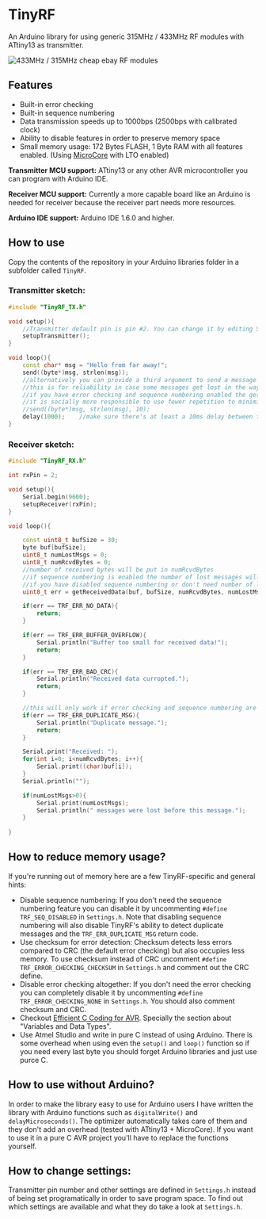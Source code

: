 # TinyRF

An Arduino library for using generic 315MHz / 433MHz RF modules with ATtiny13 as transmitter.

![433MHz / 315MHz cheap ebay RF modules](https://repository-images.githubusercontent.com/293609741/4b910480-f297-11ea-96e6-fd41628b4086)

## Features
* Built-in error checking
* Built-in sequence numbering
* Data transmission speeds up to 1000bps (2500bps with calibrated clock)
* Ability to disable features in order to preserve memory space
* Small memory usage: 172 Bytes FLASH, 1 Byte RAM with all features enabled. (Using [MicroCore](https://github.com/MCUdude/MicroCore) with LTO enabled)

**Transmitter MCU support:** ATtiny13 or any other AVR microcontroller you can program with Arduino IDE.

**Receiver MCU support:** Currently a more capable board like an Arduino is needed for receiver because the receiver part needs more resources.

**Arduino IDE support:** Arduino IDE 1.6.0 and higher.

## How to use
Copy the contents of the repository in your Arduino libraries folder in a subfolder called `TinyRF`.

### Transmitter sketch:
```C++
#include "TinyRF_TX.h"

void setup(){
	//Transmitter default pin is pin #2. You can change it by editing Settings.h
	setupTransmitter();
}

void loop(){
	const char* msg = "Hello from far away!";
	send((byte*)msg, strlen(msg));
	//alternatively you can provide a third argument to send a message multiple times
	//this is for reliability in case some messages get lost in the way
	//if you have error checking and sequence numbering enabled the getReceivedData() function will return TRF_ERR_DUPLICATE_MSG when receiving a duplicate, making it easy to ignore duplicates
	//it is socially more responsible to use fewer repetition to minimize your usage of the bandwidth
	//send((byte*)msg, strlen(msg), 10);
	delay(1000);	//make sure there's at least a 10ms delay between transmissions
}
```

### Receiver sketch:
```C++
#include "TinyRF_RX.h"

int rxPin = 2;

void setup(){
	Serial.begin(9600);
	setupReceiver(rxPin);
}

void loop(){

	const uint8_t bufSize = 30;
	byte buf[bufSize];
	uint8_t numLostMsgs = 0;
	uint8_t numRcvdBytes = 0;
	//number of received bytes will be put in numRcvdBytes
	//if sequence numbering is enabled the number of lost messages will be put in numLostMsgs
	//if you have disabled sequence numbering or don't need number of lost messages you can omit this argument
	uint8_t err = getReceivedData(buf, bufSize, numRcvdBytes, numLostMsgs);

	if(err == TRF_ERR_NO_DATA){
		return;
	}

	if(err == TRF_ERR_BUFFER_OVERFLOW){
		Serial.println("Buffer too small for received data!");
		return;
	}

	if(err == TRF_ERR_BAD_CRC){
		Serial.println("Received data curropted.");
		return;
	}

	//this will only work if error checking and sequence numbering are enabled
	if(err == TRF_ERR_DUPLICATE_MSG){
		Serial.println("Duplicate message.");
		return;
	}

	Serial.print("Received: ");
	for(int i=0; i<numRcvdBytes; i++){
		Serial.print((char)buf[i]);
	}
	Serial.println("");

	if(numLostMsgs>0){
		Serial.print(numLostMsgs);
		Serial.println(" messages were lost before this message.");
	}
	
}
```

## How to reduce memory usage?
If you're running out of memory here are a few TinyRF-specific and general hints:
* Disable sequence numbering: If you don't need the sequence numbering feature you can disable it by uncommenting `#define TRF_SEQ_DISABLED` in `Settings.h`. Note that disabling sequence numbering will also disable TinyRF's ability to detect duplicate messages and the `TRF_ERR_DUPLICATE_MSG` return code.
* Use checksum for error detection: Checksum detects less errors compared to CRC (the default error checking) but also occupies less memory. To use checksum instead of CRC uncomment `#define TRF_ERROR_CHECKING_CHECKSUM` in `Settings.h` and comment out the CRC define.
* Disable error checking altogether: If you don't need the error checking you can completely disable it by uncommenting `#define TRF_ERROR_CHECKING_NONE` in `Settings.h`. You should also comment checksum and CRC.
* Checkout [Efficient C Coding for AVR](https://teslabs.com/openplayer/docs/docs/prognotes/efficient_c_coding_avr.pdf). Specially the section about "Variables and Data
Types".
* Use Atmel Studio and write in pure C instead of using Arduino. There is some overhead when using even the `setup()` and `loop()` function so if you need every last byte you should forget Arduino libraries and just use purce C.

## How to use without Arduino?
In order to make the library easy to use for Arduino users I have written the library with Arduino functions such as `digitalWrite()` and `delayMicroseconds()`. The optimizer automatically takes care of them and they don't add an overhead (tested with ATtiny13 + MicroCore). If you want to use it in a pure C AVR project you'll have to replace the functions yourself.

## How to change settings:
Transmitter pin number and other settings are defined in `Settings.h` instead of being set programatically in order to save program space. To find out which settings are available and what they do take a look at `Settings.h`. 